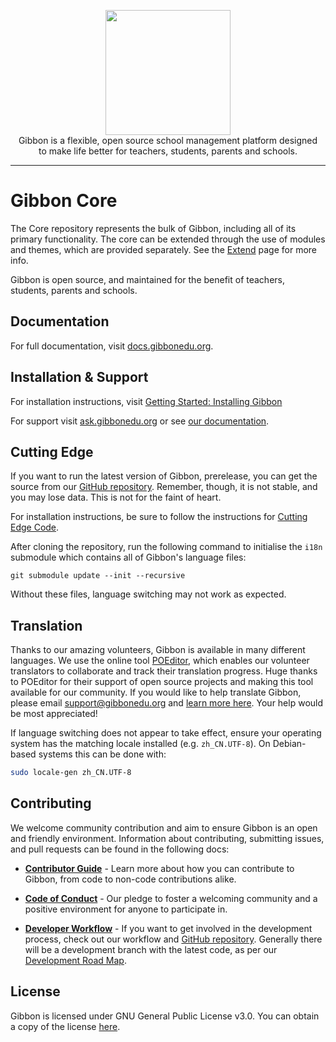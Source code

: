 <p align="center">
    <a href="https://gibbonedu.org/" target="_blank"><img width="200" src="https://gibbonedu.org/img/gibbon-logo.png"></a><br>
    Gibbon is a flexible, open source school management platform designed <br>
    to make life better for teachers, students, parents and schools.
</p>

------

Gibbon Core
===========
The Core repository represents the bulk of Gibbon, including all of its primary functionality. The core can be extended through the use of modules and themes, which are provided separately. See the [Extend](https://gibbonedu.org/extend/) page for more info.

Gibbon is open source, and maintained for the benefit of teachers, students, parents and schools.

## Documentation

For full documentation, visit [docs.gibbonedu.org](https://docs.gibbonedu.org).

## Installation & Support

For installation instructions, visit [Getting Started: Installing Gibbon](https://docs.gibbonedu.org/introduction/installing-gibbon)

For support visit [ask.gibbonedu.org](https://ask.gibbonedu.org) or see [our documentation](https://docs.gibbonedu.org).

## Cutting Edge
If you want to run the latest version of Gibbon, prerelease, you can get the source from our [GitHub repository](https://github.com/GibbonEdu/core). Remember, though, it is not stable, and you may lose data. This is not for the faint of heart.

For installation instructions, be sure to follow the instructions for [Cutting Edge Code](https://docs.gibbonedu.org/introduction/installation-options/cutting-edge-code).

After cloning the repository, run the following command to initialise the `i18n` submodule which contains all of Gibbon's language files:

```
git submodule update --init --recursive
```

Without these files, language switching may not work as expected.

## Translation

Thanks to our amazing volunteers, Gibbon is available in many different languages. We use the online tool [POEditor](https://poeditor.com), which enables our volunteer translators to collaborate and track their translation progress. Huge thanks to POEditor for their support of open source projects and making this tool available for our community. If you would like to help translate Gibbon, please email support@gibbonedu.org and [learn more here](https://gibbonedu.org/about/#languages). Your help would be most appreciated!

If language switching does not appear to take effect, ensure your operating system has the matching locale installed (e.g. `zh_CN.UTF-8`). On Debian-based systems this can be done with:

```bash
sudo locale-gen zh_CN.UTF-8
```

## Contributing

We welcome community contribution and aim to ensure Gibbon is an open and friendly environment. Information about contributing, submitting issues, and pull requests can be found in the following docs:

- [**Contributor Guide**](https://github.com/GibbonEdu/core/blob/master/.github/CONTRIBUTING.md) - Learn more about how you can contribute to Gibbon, from code to non-code contributions alike.

- [**Code of Conduct**](https://github.com/GibbonEdu/core/blob/master/.github/CODE_OF_CONDUCT.md) - Our pledge to foster a welcoming community and a positive environment for anyone to participate in.

- [**Developer Workflow**](https://docs.gibbonedu.org/development/getting-started/developer-workflow) - If you want to get involved in the development process, check out our workflow and [GitHub repository](https://github.com/GibbonEdu/core). Generally there will be a development branch with the latest code, as per our [Development Road Map](https://docs.gibbonedu.org/development/gibbon-road-map).

## License

Gibbon is licensed under GNU General Public License v3.0. You can obtain a copy of the license [here](https://github.com/GibbonEdu/core/blob/master/LICENSE).
